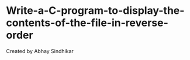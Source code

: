 # Write-a-C-program-to-display-the-contents-of-the-file-in-reverse-order
Created by Abhay Sindhikar
